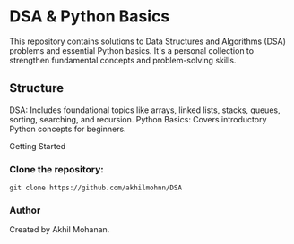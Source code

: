 # DSA & Python Basics
This repository contains solutions to Data Structures and Algorithms (DSA) problems and essential Python basics. It's a personal collection to strengthen fundamental concepts and problem-solving skills. 
## Structure
DSA: Includes foundational topics like arrays, linked lists, stacks, queues, sorting, searching, and recursion.
Python Basics: Covers introductory Python concepts for beginners.

Getting Started
### Clone the repository:
``
git clone https://github.com/akhilmohnn/DSA
``
### Author
Created by Akhil Mohanan.
